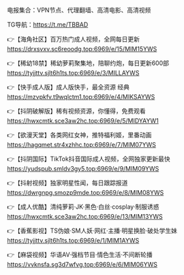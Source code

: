 电报集合：VPN节点、代理翻墙、高清电影、高清视频

TG导航：https://t.me/TBBAD

👉【海角社区】百万热门成人视频，全网每日更新
  https://drxsvxv.sc6reoodg.top:6969/e/15/MIM15YWS

👉【稀幼18禁】稀幼萝莉聚集地，陪聊约炮，每日更新600部
  https://tyjjttv.sjlt6h1ts.top:6969/e/3/MILLAYWS

👉【快手成人版】成人版快手，最全资源 经典
  https://mzvpkfv.t9wqlctm1.top:6969/e/4/MIKSAYWS

👉【抖阴破解版】稀有视频资源，你懂得，免费观看 
  https://hwxcmtk.sce3aw2hc.top:6969/e/5/MIDYAYW1

👉【欲漫天堂】各类网红女神，推特福利姬，里番动画
  https://hagqmet.str4xzhhc.top:6969/e/7/MIM07YWS

👉【抖阴国际】TikTok抖音国际成人视频，全网独家更新最快
  https://yudspub.smldv3gy5.top:6969/e/9/MIM09YWS

👉【抖射视频】独家明星性闻，每日跟踪报道
  https://dwrgnpg.smozp9mde.top:6969/e/8/MIM08YWS

👉【成人优酷】清纯萝莉·JK·黑色·白丝·cosplay·制服诱惑
  https://hwxcmtk.sce3aw2hc.top:6969/e/13/MIM13YWS

👉【香蕉影视】TS伪娘·SM人妖·网红·主播·明星换脸·破处学生妹
  https://tyjjttv.sjlt6h1ts.top:6969/e/1/MIM1AYWS

👉【麻袋视频】华语AV·强档节目·情色生活·不间断轮播
  https://vvknsfa.sg3d7wfvg.top:6969/e/6/MIM06YWS
